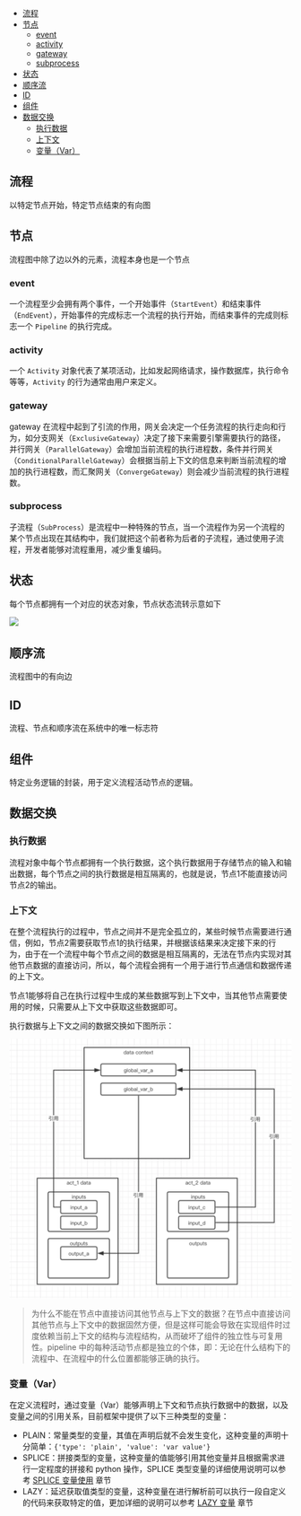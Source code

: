 <!-- TOC -->

- [流程](#流程)
- [节点](#节点)
  - [event](#event)
  - [activity](#activity)
  - [gateway](#gateway)
  - [subprocess](#subprocess)
- [状态](#状态)
- [顺序流](#顺序流)
- [ID](#id)
- [组件](#组件)
- [数据交换](#数据交换)
  - [执行数据](#执行数据)
  - [上下文](#上下文)
  - [变量（Var）](#变量var)

<!-- /TOC -->

## 流程

以特定节点开始，特定节点结束的有向图

## 节点

流程图中除了边以外的元素，流程本身也是一个节点

### event

一个流程至少会拥有两个事件，一个开始事件（`StartEvent`）和结束事件（`EndEvent`），开始事件的完成标志一个流程的执行开始，而结束事件的完成则标志一个 `Pipeline` 的执行完成。

### activity

一个 `Activity` 对象代表了某项活动，比如发起网络请求，操作数据库，执行命令等等，`Activity` 的行为通常由用户来定义。

### gateway

gateway 在流程中起到了引流的作用，网关会决定一个任务流程的执行走向和行为，如分支网关（`ExclusiveGateway`）决定了接下来需要引擎需要执行的路径，并行网关（`ParallelGateway`）会增加当前流程的执行进程数，条件并行网关（`ConditionalParallelGateway`）会根据当前上下文的信息来判断当前流程的增加的执行进程数，而汇聚网关（`ConvergeGateway`）则会减少当前流程的执行进程数。

### subprocess

子流程（`SubProcess`）是流程中一种特殊的节点，当一个流程作为另一个流程的某个节点出现在其结构中，我们就把这个前者称为后者的子流程，通过使用子流程，开发者能够对流程重用，减少重复编码。

## 状态

每个节点都拥有一个对应的状态对象，节点状态流转示意如下

![](../assets/img/user_guide_basic_concept/status.png)

## 顺序流

流程图中的有向边

## ID

流程、节点和顺序流在系统中的唯一标志符

## 组件

特定业务逻辑的封装，用于定义流程活动节点的逻辑。

## 数据交换

### 执行数据

流程对象中每个节点都拥有一个执行数据，这个执行数据用于存储节点的输入和输出数据，每个节点之间的执行数据是相互隔离的，也就是说，节点1不能直接访问节点2的输出。

### 上下文

在整个流程执行的过程中，节点之间并不是完全孤立的，某些时候节点需要进行通信，例如，节点2需要获取节点1的执行结果，并根据该结果来决定接下来的行为，由于在一个流程中每个节点之间的数据是相互隔离的，无法在节点内实现对其他节点数据的直接访问，所以，每个流程会拥有一个用于进行节点通信和数据传递的上下文。

节点1能够将自己在执行过程中生成的某些数据写到上下文中，当其他节点需要使用的时候，只需要从上下文中获取这些数据即可。

执行数据与上下文之间的数据交换如下图所示：

![上下文](https://raw.githubusercontent.com/homholueng/md_pic/master/pipeline_doc/data_context.png)

> 为什么不能在节点中直接访问其他节点与上下文的数据？在节点中直接访问其他节点与上下文中的数据固然方便，但是这样可能会导致在实现组件时过度依赖当前上下文的结构与流程结构，从而破坏了组件的独立性与可复用性。pipeline 中的每种活动节点都是独立的个体，即：无论在什么结构下的流程中、在流程中的什么位置都能够正确的执行。

### 变量（Var）

在定义流程时，通过变量（Var）能够声明上下文和节点执行数据中的数据，以及变量之间的引用关系，目前框架中提供了以下三种类型的变量：

- PLAIN：常量类型的变量，其值在声明后就不会发生变化，这种变量的声明十分简单：`{'type': 'plain', 'value': 'var value'}`
- SPLICE：拼接类型的变量，这种变量的值能够引用其他变量并且根据需求进行一定程度的拼接和 python 操作，SPLICE 类型变量的详细使用说明可以参考 [SPLICE 变量使用](splice_var.md) 章节
- LAZY：延迟获取值类型的变量，这种变量在进行解析前可以执行一段自定义的代码来获取特定的值，更加详细的说明可以参考 [LAZY 变量](lazy_var.md) 章节
